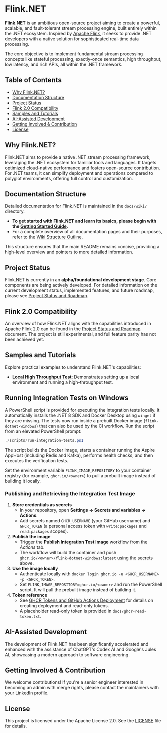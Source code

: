 # Flink.NET

**Flink.NET** is an ambitious open-source project aiming to create a powerful, scalable, and fault-tolerant stream processing engine, built entirely within the .NET ecosystem. Inspired by [Apache Flink](https://flink.apache.org/), it seeks to provide .NET developers with a native solution for sophisticated real-time data processing.

The core objective is to implement fundamental stream processing concepts like stateful processing, exactly-once semantics, high throughput, low latency, and rich APIs, all within the .NET framework.

## Table of Contents
- [Why Flink.NET?](#why-flinknet)
- [Documentation Structure](#documentation-structure)
- [Project Status](#project-status)
- [Flink 2.0 Compatibility](#flink-20-compatibility)
- [Samples and Tutorials](#samples-and-tutorials)
- [AI-Assisted Development](#ai-assisted-development)
- [Getting Involved & Contribution](#getting-involved--contribution)
- [License](#license)

## Why Flink.NET?

Flink.NET aims to provide a native .NET stream processing framework, leveraging the .NET ecosystem for familiar tools and languages. It targets optimized cloud-native performance and fosters open-source contribution. For .NET teams, it can simplify deployment and operations compared to polyglot environments, offering full control and customization.

## Documentation Structure

Detailed documentation for Flink.NET is maintained in the `docs/wiki/` directory.

*   **To get started with Flink.NET and learn its basics, please begin with the [Getting Started Guide](./docs/wiki/Getting-Started.md).**
*   For a complete overview of all documentation pages and their purposes, refer to the [Wiki Structure Outline](./docs/wiki/Wiki-Structure-Outline.md).

This structure ensures that the main README remains concise, providing a high-level overview and pointers to more detailed information.

## Project Status

Flink.NET is currently in an **alpha/foundational development stage**. Core components are being actively developed.
For detailed information on the current development status, implemented features, and future roadmap, please see [Project Status and Roadmap](./docs/wiki/Project-Status-And-Roadmap.md).

## Flink 2.0 Compatibility

An overview of how Flink.NET aligns with the capabilities introduced in Apache Flink 2.0 can be found in the [Project Status and Roadmap](./docs/wiki/Project-Status-And-Roadmap.md#flink-20-compatibility) document. The project is still experimental, and full feature parity has not been achieved yet.

## Samples and Tutorials

Explore practical examples to understand Flink.NET's capabilities:

*   **[Local High Throughput Test](./docs/wiki/Sample-Local-High-Throughput-Test.md)**: Demonstrates setting up a local environment and running a high-throughput test.

## Running Integration Tests on Windows

A PowerShell script is provided for executing the integration tests locally. It automatically installs the .NET 8 SDK and Docker Desktop using `winget` if they are missing. The tests now run inside a prebuilt Docker image (`flink-dotnet-windows`) that can also be used by the CI workflow. Run the script from an elevated PowerShell prompt:

```powershell
./scripts/run-integration-tests.ps1
```

The script builds the Docker image, starts a container running the Aspire AppHost (including Redis and Kafka), performs health checks, and then executes the verification tests.

Set the environment variable `FLINK_IMAGE_REPOSITORY` to your container registry (for example, `ghcr.io/<owner>`) to pull a prebuilt image instead of building it locally.

### Publishing and Retrieving the Integration Test Image

1. **Store credentials as secrets**
   - In your repository, open **Settings → Secrets and variables → Actions**.
   - Add secrets named `GHCR_USERNAME` (your GitHub username) and `GHCR_TOKEN` (a personal access token with `write:packages` and `read:packages` scopes).
2. **Publish the image**
   - Trigger the **Publish Integration Test Image** workflow from the *Actions* tab.
   - The workflow will build the container and push `ghcr.io/<owner>/flink-dotnet-windows:latest` using the secrets above.
3. **Use the image locally**
   - Authenticate locally with `docker login ghcr.io -u <GHCR_USERNAME> -p <GHCR_TOKEN>`.
   - Set `FLINK_IMAGE_REPOSITORY=ghcr.io/<owner>` and run the PowerShell script. It will pull the prebuilt image instead of building it.
4. **Token reference**
   - See [GHCR Tokens and GitHub Actions Deployment](./docs/wiki/GHCR-Tokens.md) for details on creating deployment and read-only tokens.
   - A placeholder read-only token is provided in `docs/ghcr-read-token.txt`.

## AI-Assisted Development
The development of Flink.NET has been significantly accelerated and enhanced with the assistance of ChatGPT's Codex AI and Google's Jules AI, showcasing a modern approach to software engineering.

## Getting Involved & Contribution

We welcome contributions! If you're a senior engineer interested in becoming an admin with merge rights, please contact the maintainers with your LinkedIn profile.

## License

This project is licensed under the Apache License 2.0. See the [LICENSE](LICENSE) file for details.
